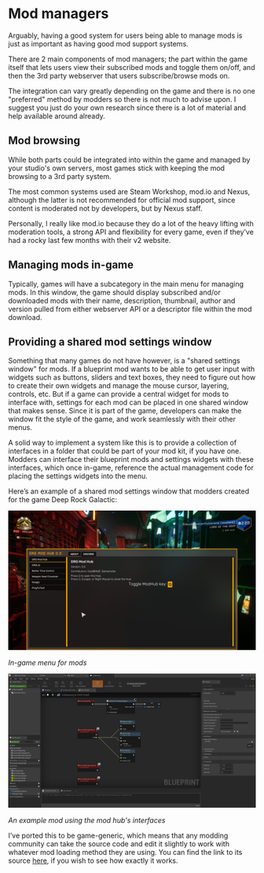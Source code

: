 # Mod managers
Arguably, having a good system for users being able to manage mods is just as important as having good mod support systems. 

There are 2 main components of mod managers; the part within the game itself that lets users view their subscribed mods and toggle them on/off, and then the 3rd party webserver that users subscribe/browse mods on. 

The integration can vary greatly depending on the game and there is no one "preferred" method by modders so there is not much to advise upon. I suggest you just do your own research since there is a lot of material and help available around already.

## Mod browsing

While both parts could be integrated into within the game and managed by your studio's own servers, most games stick with keeping the mod browsing to a 3rd party system. 

The most common systems used are Steam Workshop, mod.io and Nexus, although the latter is not recommended for official mod support, since content is moderated not by developers, but by Nexus staff. 

Personally, I really like mod.io because they do a lot of the heavy lifting with moderation tools, a strong API and flexibility for every game, even if they’ve had a rocky last few months with their v2 website.

## Managing mods in-game
Typically, games will have a subcategory in the main menu for managing mods. In this window, the game should display subscribed and/or downloaded mods with their name, description, thumbnail, author and version pulled from either webserver API or a descriptor file within the mod download.

## Providing a shared mod settings window
Something that many games do not have however, is a "shared settings window" for mods. If a blueprint mod wants to be able to get user input with widgets such as buttons, sliders and text boxes, they need to figure out how to create their own widgets and manage the mouse cursor, layering, controls, etc. But if a game can provide a central widget for mods to interface with, settings for each mod can be placed in one shared window that makes sense. Since it is part of the game, developers can make the window fit the style of the game, and work seamlessly with their other menus.

A solid way to implement a system like this is to provide a collection of interfaces in a folder that could be part of your mod kit, if you have one. Modders can interface their blueprint mods and settings widgets with these interfaces, which once in-game, reference the actual management code for placing the settings widgets into the menu.

Here’s an example of a shared mod settings window that modders created for the game Deep Rock Galactic:

[![DRG Mod Hub](../Images/DRGModHub.png)](https://github.com/Unreal-Modding-Library/dev-guide/blob/239c7099066a3009f3b7e926e69cfdffb89e21f9/src/Images/DRGModHub.png)

*In-game menu for mods*

[![Mod Hub BP](../Images/ModhubBP.png)](https://github.com/Unreal-Modding-Library/dev-guide/blob/17d62210695e540807bac0633460f636067a9a32/src/Images/ModhubBP.png)

*An example mod using the mod hub's interfaces*

I’ve ported this to be game-generic, which means that any modding community can take the source code and edit it slightly to work with whatever mod loading method they are using. You can find the link to its source [here](https://github.com/Unreal-Modding-Library/mod-hub), if you wish to see how exactly it works.
